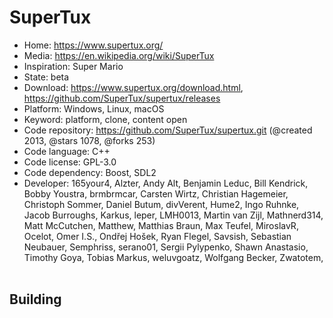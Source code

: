 # SuperTux

- Home: https://www.supertux.org/
- Media: https://en.wikipedia.org/wiki/SuperTux
- Inspiration: Super Mario
- State: beta
- Download: https://www.supertux.org/download.html, https://github.com/SuperTux/supertux/releases
- Platform: Windows, Linux, macOS
- Keyword: platform, clone, content open
- Code repository: https://github.com/SuperTux/supertux.git (@created 2013, @stars 1078, @forks 253)
- Code language: C++
- Code license: GPL-3.0
- Code dependency: Boost, SDL2
- Developer: 165your4, Alzter, Andy Alt, Benjamin Leduc, Bill Kendrick, Bobby Youstra, brmbrmcar, Carsten Wirtz, Christian Hagemeier, Christoph Sommer, Daniel Butum, divVerent, Hume2, Ingo Ruhnke, Jacob Burroughs, Karkus, leper, LMH0013, Martin van Zijl, Mathnerd314, Matt McCutchen, Matthew, Matthias Braun, Max Teufel, MiroslavR, Ocelot, Omer I.S., Ondřej Hošek, Ryan Flegel, Savsish, Sebastian Neubauer, Semphriss, serano01, Sergii Pylypenko, Shawn Anastasio, Timothy Goya, Tobias Markus, weluvgoatz, Wolfgang Becker, Zwatotem, ‮

## Building
